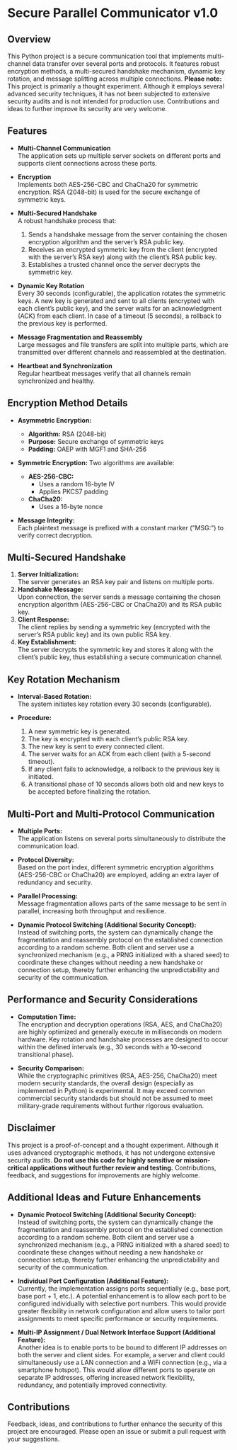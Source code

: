# Secure Parallel Communicator v1.0

## Overview

This Python project is a secure communication tool that implements multi-channel data transfer over several ports and protocols. It features robust encryption methods, a multi-secured handshake mechanism, dynamic key rotation, and message splitting across multiple connections. **Please note:** This project is primarily a thought experiment. Although it employs several advanced security techniques, it has not been subjected to extensive security audits and is not intended for production use. Contributions and ideas to further improve its security are very welcome.

## Features

- **Multi-Channel Communication**  
  The application sets up multiple server sockets on different ports and supports client connections across these ports.
  
- **Encryption**  
  Implements both AES-256-CBC and ChaCha20 for symmetric encryption. RSA (2048-bit) is used for the secure exchange of symmetric keys.
  
- **Multi-Secured Handshake**  
  A robust handshake process that:
  1. Sends a handshake message from the server containing the chosen encryption algorithm and the server’s RSA public key.
  2. Receives an encrypted symmetric key from the client (encrypted with the server’s RSA key) along with the client’s RSA public key.
  3. Establishes a trusted channel once the server decrypts the symmetric key.
  
- **Dynamic Key Rotation**  
  Every 30 seconds (configurable), the application rotates the symmetric keys. A new key is generated and sent to all clients (encrypted with each client’s public key), and the server waits for an acknowledgment (ACK) from each client. In case of a timeout (5 seconds), a rollback to the previous key is performed.
  
- **Message Fragmentation and Reassembly**  
  Large messages and file transfers are split into multiple parts, which are transmitted over different channels and reassembled at the destination.
  
- **Heartbeat and Synchronization**  
  Regular heartbeat messages verify that all channels remain synchronized and healthy.

## Encryption Method Details

- **Asymmetric Encryption:**  
  - **Algorithm:** RSA (2048-bit)  
  - **Purpose:** Secure exchange of symmetric keys  
  - **Padding:** OAEP with MGF1 and SHA-256

- **Symmetric Encryption:** Two algorithms are available:
  - **AES-256-CBC:**  
    - Uses a random 16-byte IV  
    - Applies PKCS7 padding  
  - **ChaCha20:**  
    - Uses a 16-byte nonce
  
- **Message Integrity:**  
  Each plaintext message is prefixed with a constant marker ("MSG:") to verify correct decryption.

## Multi-Secured Handshake

1. **Server Initialization:**  
   The server generates an RSA key pair and listens on multiple ports.
2. **Handshake Message:**  
   Upon connection, the server sends a message containing the chosen encryption algorithm (AES-256-CBC or ChaCha20) and its RSA public key.
3. **Client Response:**  
   The client replies by sending a symmetric key (encrypted with the server’s RSA public key) and its own public RSA key.
4. **Key Establishment:**  
   The server decrypts the symmetric key and stores it along with the client’s public key, thus establishing a secure communication channel.

## Key Rotation Mechanism

- **Interval-Based Rotation:**  
  The system initiates key rotation every 30 seconds (configurable).
  
- **Procedure:**  
  1. A new symmetric key is generated.
  2. The key is encrypted with each client’s public RSA key.
  3. The new key is sent to every connected client.
  4. The server waits for an ACK from each client (with a 5-second timeout).
  5. If any client fails to acknowledge, a rollback to the previous key is initiated.
  6. A transitional phase of 10 seconds allows both old and new keys to be accepted before finalizing the rotation.

## Multi-Port and Multi-Protocol Communication

- **Multiple Ports:**  
  The application listens on several ports simultaneously to distribute the communication load.
  
- **Protocol Diversity:**  
  Based on the port index, different symmetric encryption algorithms (AES-256-CBC or ChaCha20) are employed, adding an extra layer of redundancy and security.
  
- **Parallel Processing:**  
  Message fragmentation allows parts of the same message to be sent in parallel, increasing both throughput and resilience.

- **Dynamic Protocol Switching (Additional Security Concept):**  
  Instead of switching ports, the system can dynamically change the fragmentation and reassembly protocol on the established connection according to a random scheme. Both client and server use a synchronized mechanism (e.g., a PRNG initialized with a shared seed) to coordinate these changes without needing a new handshake or connection setup, thereby further enhancing the unpredictability and security of the communication.


## Performance and Security Considerations

- **Computation Time:**  
  The encryption and decryption operations (RSA, AES, and ChaCha20) are highly optimized and generally execute in milliseconds on modern hardware. Key rotation and handshake processes are designed to occur within the defined intervals (e.g., 30 seconds with a 10-second transitional phase).

- **Security Comparison:**  
  While the cryptographic primitives (RSA, AES-256, ChaCha20) meet modern security standards, the overall design (especially as implemented in Python) is experimental. It may exceed common commercial security standards but should not be assumed to meet military-grade requirements without further rigorous evaluation.

## Disclaimer

This project is a proof-of-concept and a thought experiment. Although it uses advanced cryptographic methods, it has not undergone extensive security audits. **Do not use this code for highly sensitive or mission-critical applications without further review and testing.** Contributions, feedback, and suggestions for improvements are highly welcome.

## Additional Ideas and Future Enhancements

- **Dynamic Protocol Switching (Additional Security Concept):**  
  Instead of switching ports, the system can dynamically change the fragmentation and reassembly protocol on the established connection according to a random scheme. Both client and server use a synchronized mechanism (e.g., a PRNG initialized with a shared seed) to coordinate these changes without needing a new handshake or connection setup, thereby further enhancing the unpredictability and security of the communication.

- **Individual Port Configuration (Additional Feature):**  
  Currently, the implementation assigns ports sequentially (e.g., base port, base port + 1, etc.). A potential enhancement is to allow each port to be configured individually with selective port numbers. This would provide greater flexibility in network configuration and allow users to tailor port assignments to meet specific performance or security requirements.

- **Multi-IP Assignment / Dual Network Interface Support (Additional Feature):**  
  Another idea is to enable ports to be bound to different IP addresses on both the server and client sides. For example, a server and client could simultaneously use a LAN connection and a WiFi connection (e.g., via a smartphone hotspot). This would allow different ports to operate on separate IP addresses, offering increased network flexibility, redundancy, and potentially improved connectivity.


## Contributions

Feedback, ideas, and contributions to further enhance the security of this project are encouraged. Please open an issue or submit a pull request with your suggestions.

